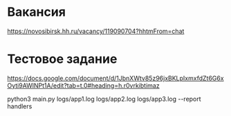 # Вакансия
https://novosibirsk.hh.ru/vacancy/119090704?hhtmFrom=chat

# Тестовое задание
https://docs.google.com/document/d/1JbnXWtv85z96jxBKLpIxmxfdZt6G6xOyti9AWlNPt1A/edit?tab=t.0#heading=h.r0vrkibtimaz

python3 main.py logs/app1.log logs/app2.log logs/app3.log --report handlers